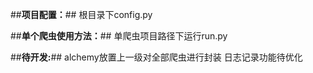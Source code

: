 ##**项目配置：**##
根目录下config.py

##**单个爬虫使用方法：**##
单爬虫项目路径下运行run.py

##**待开发:**##
alchemy放置上一级对全部爬虫进行封装
日志记录功能待优化
